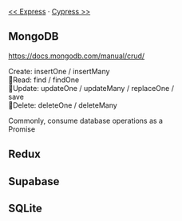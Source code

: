 [<< Express](Express.md) ‧ [Cypress >>](Cypress.md)

## MongoDB
https://docs.mongodb.com/manual/crud/

Create: insertOne / insertMany  
Read: find / findOne  
Update: updateOne / updateMany / replaceOne /  
save  
Delete: deleteOne / deleteMany

Commonly, consume database operations as a  
Promise
## Redux


## Supabase


## SQLite

